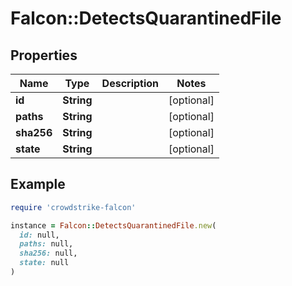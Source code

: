 # Falcon::DetectsQuarantinedFile

## Properties

| Name | Type | Description | Notes |
| ---- | ---- | ----------- | ----- |
| **id** | **String** |  | [optional] |
| **paths** | **String** |  | [optional] |
| **sha256** | **String** |  | [optional] |
| **state** | **String** |  | [optional] |

## Example

```ruby
require 'crowdstrike-falcon'

instance = Falcon::DetectsQuarantinedFile.new(
  id: null,
  paths: null,
  sha256: null,
  state: null
)
```

